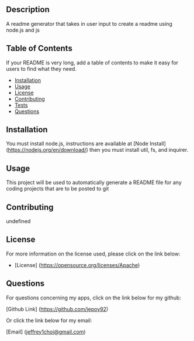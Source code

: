 
## Description 

A readme generator that takes in user input to create a readme using node.js and js


## Table of Contents

If your README is very long, add a table of contents to make it easy for users to find what they need.

* [Installation](#installation)
* [Usage](#usage)
* [License](#license)
* [Contributing](#contributing)
* [Tests](#tests)
* [Questions](#questions)


## Installation

You must install node.js, instructions are available at [Node Install] (https://nodejs.org/en/download/) then you must install util, fs, and inquirer.

## Usage 

This project will be used to automatically generate a README file for any coding projects that are to be posted to git 


## Contributing

undefined


## License

  For more information on the license used, please click on the link below:

- [License] (https://opensource.org/licenses/Apache)


## Questions

  For questions concerning my apps, click on the link below for my github:

  [Github Link] (https://github.com/jepoy92)

  Or click the link below for my email:

  [Email] (jeffrey1choi@gmail.com)
